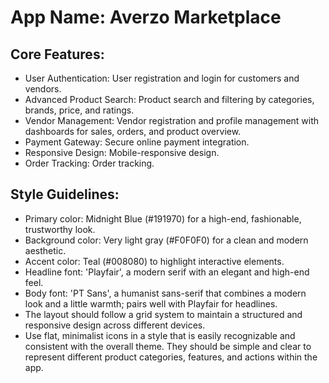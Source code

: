 # **App Name**: Averzo Marketplace

## Core Features:

- User Authentication: User registration and login for customers and vendors.
- Advanced Product Search: Product search and filtering by categories, brands, price, and ratings.
- Vendor Management: Vendor registration and profile management with dashboards for sales, orders, and product overview.
- Payment Gateway: Secure online payment integration.
- Responsive Design: Mobile-responsive design.
- Order Tracking: Order tracking.

## Style Guidelines:

- Primary color: Midnight Blue (#191970) for a high-end, fashionable, trustworthy look.
- Background color: Very light gray (#F0F0F0) for a clean and modern aesthetic.
- Accent color: Teal (#008080) to highlight interactive elements.
- Headline font: 'Playfair', a modern serif with an elegant and high-end feel.
- Body font: 'PT Sans', a humanist sans-serif that combines a modern look and a little warmth; pairs well with Playfair for headlines.
- The layout should follow a grid system to maintain a structured and responsive design across different devices.
- Use flat, minimalist icons in a style that is easily recognizable and consistent with the overall theme. They should be simple and clear to represent different product categories, features, and actions within the app.